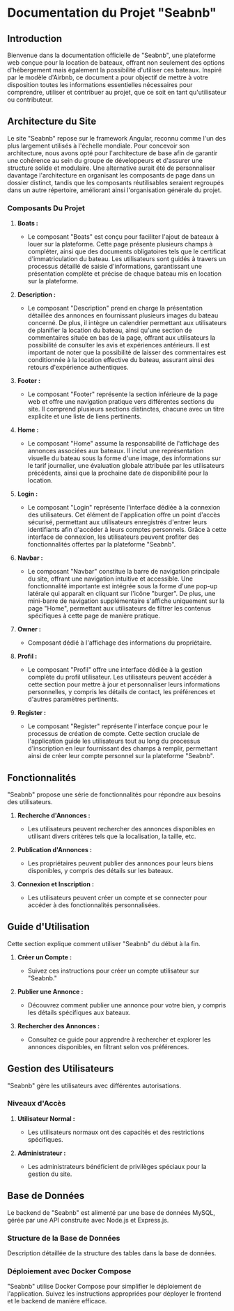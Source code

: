 # Documentation du Projet "Seabnb"

## Introduction

Bienvenue dans la documentation officielle de "Seabnb", une plateforme web conçue pour la location de bateaux, offrant non seulement des options d'hébergement mais également la possibilité d'utiliser ces bateaux. Inspiré
par le modèle d'Airbnb, ce document a pour objectif de mettre à votre disposition toutes les informations essentielles nécessaires pour comprendre, utiliser et contribuer au projet, que ce soit en tant qu'utilisateur ou
contributeur.

## Architecture du Site


Le site "Seabnb" repose sur le framework Angular, reconnu comme l'un des plus largement utilisés à l'échelle mondiale. Pour concevoir son architecture, nous avons opté pour l'architecture de base afin de garantir une
cohérence au sein du groupe de développeurs et d'assurer une structure solide et modulaire. Une alternative aurait été de personnaliser davantage l'architecture en organisant les composants de page dans un dossier
distinct, tandis que les composants réutilisables seraient regroupés dans un autre répertoire, améliorant ainsi l'organisation générale du projet.

### Composants Du Projet

1. **Boats :**
   - Le composant "Boats" est conçu pour faciliter l'ajout de bateaux à louer sur la plateforme. Cette page présente plusieurs champs à compléter, ainsi que des documents obligatoires tels que le certificat
d'immatriculation du bateau. Les utilisateurs sont guidés à travers un processus détaillé de saisie d'informations, garantissant une présentation complète et précise de chaque bateau mis en location sur la plateforme.

2. **Description :**
   - Le composant "Description" prend en charge la présentation détaillée des annonces en fournissant plusieurs images du bateau concerné. De plus, il intègre un calendrier permettant aux utilisateurs de planifier la
location du bateau, ainsi qu'une section de commentaires située en bas de la page, offrant aux utilisateurs la possibilité de consulter les avis et expériences antérieurs. Il est important de noter que la possibilité
de laisser des commentaires est conditionnée à la location effective du bateau, assurant ainsi des retours d'expérience authentiques.

3. **Footer :**
   - Le composant "Footer" représente la section inférieure de la page web et offre une navigation pratique vers différentes sections du site. Il comprend plusieurs sections distinctes, chacune avec un titre explicite et
une liste de liens pertinents.

4. **Home :**
   - Le composant "Home" assume la responsabilité de l'affichage des annonces associées aux bateaux. Il inclut une représentation visuelle du bateau sous la forme d'une image, des informations sur le tarif journalier,
une évaluation globale attribuée par les utilisateurs précédents, ainsi que la prochaine date de disponibilité pour la location.

5. **Login :**
   - Le composant "Login" représente l'interface dédiée à la connexion des utilisateurs. Cet élément de l'application offre un point d'accès sécurisé, permettant aux utilisateurs enregistrés d'entrer leurs identifiants
afin d'accéder à leurs comptes personnels. Grâce à cette interface de connexion, les utilisateurs peuvent profiter des fonctionnalités offertes par la plateforme "Seabnb".

6. **Navbar :**
   - Le composant "Navbar" constitue la barre de navigation principale du site, offrant une navigation intuitive et accessible. Une fonctionnalité importante est intégrée sous la forme d'une pop-up latérale qui apparaît
en cliquant sur l'icône "burger". De plus, une mini-barre de navigation supplémentaire s'affiche uniquement sur la page "Home", permettant aux utilisateurs de filtrer les contenus spécifiques à cette page de manière
pratique.

7. **Owner :**
   - Composant dédié à l'affichage des informations du propriétaire.

8. **Profil :**
   - Le composant "Profil" offre une interface dédiée à la gestion complète du profil utilisateur. Les utilisateurs peuvent accéder à cette section pour mettre à jour et personnaliser leurs informations personnelles, y
compris les détails de contact, les préférences et d'autres paramètres pertinents.

9. **Register :**
   - Le composant "Register" représente l'interface conçue pour le processus de création de compte. Cette section cruciale de l'application guide les utilisateurs tout au long du processus d'inscription en leur
fournissant des champs à remplir, permettant ainsi de créer leur compte personnel sur la plateforme "Seabnb".

## Fonctionnalités

"Seabnb" propose une série de fonctionnalités pour répondre aux besoins des utilisateurs.

1. **Recherche d'Annonces :**
   - Les utilisateurs peuvent rechercher des annonces disponibles en utilisant divers critères tels que la localisation, la taille, etc.

2. **Publication d'Annonces :**
   - Les propriétaires peuvent publier des annonces pour leurs biens disponibles, y compris des détails sur les bateaux.

3. **Connexion et Inscription :**
   - Les utilisateurs peuvent créer un compte et se connecter pour accéder à des fonctionnalités personnalisées.

## Guide d'Utilisation

Cette section explique comment utiliser "Seabnb" du début à la fin.

1. **Créer un Compte :**
   - Suivez ces instructions pour créer un compte utilisateur sur "Seabnb."

2. **Publier une Annonce :**
   - Découvrez comment publier une annonce pour votre bien, y compris les détails spécifiques aux bateaux.

3. **Rechercher des Annonces :**
   - Consultez ce guide pour apprendre à rechercher et explorer les annonces disponibles, en filtrant selon vos préférences.

## Gestion des Utilisateurs

"Seabnb" gère les utilisateurs avec différentes autorisations.

### Niveaux d'Accès

1. **Utilisateur Normal :**
   - Les utilisateurs normaux ont des capacités et des restrictions spécifiques.

2. **Administrateur :**
   - Les administrateurs bénéficient de privilèges spéciaux pour la gestion du site.

## Base de Données

Le backend de "Seabnb" est alimenté par une base de données MySQL, gérée par une API construite avec Node.js et Express.js.

### Structure de la Base de Données

Description détaillée de la structure des tables dans la base de données.

### Déploiement avec Docker Compose

"Seabnb" utilise Docker Compose pour simplifier le déploiement de l'application. Suivez les instructions appropriées pour déployer le frontend et le backend de manière efficace.

